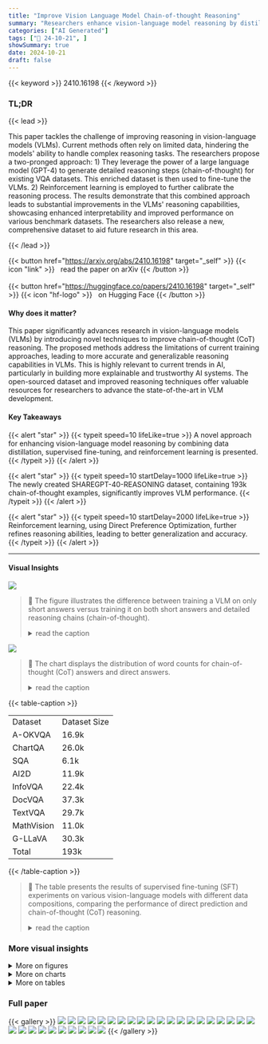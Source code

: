 ```yaml
---
title: "Improve Vision Language Model Chain-of-thought Reasoning"
summary: "Researchers enhance vision-language model reasoning by distilling rationales from GPT-4, fine-tuning with a new dataset, and applying reinforcement learning, achieving significant performance gains."
categories: ["AI Generated"]
tags: ["🔖 24-10-21", ]
showSummary: true
date: 2024-10-21
draft: false
---
```


{{< keyword >}} 2410.16198 {{< /keyword >}}

### TL;DR


{{< lead >}}

This paper tackles the challenge of improving reasoning in vision-language models (VLMs).  Current methods often rely on limited data, hindering the models' ability to handle complex reasoning tasks. The researchers propose a two-pronged approach: 1) They leverage the power of a large language model (GPT-4) to generate detailed reasoning steps (chain-of-thought) for existing VQA datasets. This enriched dataset is then used to fine-tune the VLMs. 2)  Reinforcement learning is employed to further calibrate the reasoning process.  The results demonstrate that this combined approach leads to substantial improvements in the VLMs' reasoning capabilities, showcasing enhanced interpretability and improved performance on various benchmark datasets. The researchers also release a new, comprehensive dataset to aid future research in this area.

{{< /lead >}}


{{< button href="https://arxiv.org/abs/2410.16198" target="_self" >}}
{{< icon "link" >}} &nbsp; read the paper on arXiv
{{< /button >}}
<br><br>
{{< button href="https://huggingface.co/papers/2410.16198" target="_self" >}}
{{< icon "hf-logo" >}} &nbsp; on Hugging Face
{{< /button >}}

#### Why does it matter?
This paper significantly advances research in vision-language models (VLMs) by introducing novel techniques to improve chain-of-thought (CoT) reasoning.  The proposed methods address the limitations of current training approaches, leading to more accurate and generalizable reasoning capabilities in VLMs. This is highly relevant to current trends in AI, particularly in building more explainable and trustworthy AI systems. The open-sourced dataset and improved reasoning techniques offer valuable resources for researchers to advance the state-of-the-art in VLM development.
#### Key Takeaways

{{< alert "star" >}}
{{< typeit speed=10 lifeLike=true >}} A novel approach for enhancing vision-language model reasoning by combining data distillation, supervised fine-tuning, and reinforcement learning is presented. {{< /typeit >}}
{{< /alert >}}

{{< alert "star" >}}
{{< typeit speed=10 startDelay=1000 lifeLike=true >}} The newly created SHAREGPT-40-REASONING dataset, containing 193k chain-of-thought examples, significantly improves VLM performance. {{< /typeit >}}
{{< /alert >}}

{{< alert "star" >}}
{{< typeit speed=10 startDelay=2000 lifeLike=true >}} Reinforcement learning, using Direct Preference Optimization, further refines reasoning abilities, leading to better generalization and accuracy. {{< /typeit >}}
{{< /alert >}}

------
#### Visual Insights



![](https://ai-paper-reviewer.com/2410.16198/figures_2_0.png)

> 🔼 The figure illustrates the difference between training a VLM on only short answers versus training it on both short answers and detailed reasoning chains (chain-of-thought).
> <details>
> <summary>read the caption</summary>
> Figure 1: The upper figure questions whether training exclusively on direct-answer datasets can effectively teach CoT prediction. In the lower figure, generating CoT for prediction provides the additional benefit of reasoning alignment, allowing the model to improve by leveraging self-generated data.
> </details>





![](https://ai-paper-reviewer.com/2410.16198/charts_3_0.png)

> 🔼 The chart displays the distribution of word counts for chain-of-thought (CoT) answers and direct answers.
> <details>
> <summary>read the caption</summary>
> Figure 3: The distribution of word counts for CoT and direct answer.
> </details>





{{< table-caption >}}
<br><table id='8' style='font-size:16px'><tr><td>Dataset</td><td>Dataset Size</td></tr><tr><td>A-OKVQA</td><td>16.9k</td></tr><tr><td>ChartQA</td><td>26.0k</td></tr><tr><td>SQA</td><td>6.1k</td></tr><tr><td>AI2D</td><td>11.9k</td></tr><tr><td>InfoVQA</td><td>22.4k</td></tr><tr><td>DocVQA</td><td>37.3k</td></tr><tr><td>TextVQA</td><td>29.7k</td></tr><tr><td>MathVision</td><td>11.0k</td></tr><tr><td>G-LLaVA</td><td>30.3k</td></tr><tr><td>Total</td><td>193k</td></tr></table>{{< /table-caption >}}

> 🔼 The table presents the results of supervised fine-tuning (SFT) experiments on various vision-language models with different data compositions, comparing the performance of direct prediction and chain-of-thought (CoT) reasoning.
> <details>
> <summary>read the caption</summary>
> Table 2: SFT experiments with data composition in fig. 5: ① format alignment only, ② direct responses only, ③ CoT responses only and ④ both direct and CoT responses. Inference is performed using both direct and CoT templates. The best CoT prediction result is highlighted in orange, while the best direct prediction result is marked in blue. The results demonstrate that combining CoT and direct responses during training leads to the best performance across both types of prompts. Refer to section 4 for detailed analysis.
> </details>



### More visual insights

<details>
<summary>More on figures
</summary>


![](https://ai-paper-reviewer.com/2410.16198/figures_3_0.png)

> 🔼 The figure illustrates the three-stage pipeline for improving vision language model chain-of-thought reasoning: rationale distillation, supervised fine-tuning, and reinforcement learning.
> <details>
> <summary>read the caption</summary>
> Figure 2: Workflow diagram showing: a) the use of GPT-40 to generate rationale given short annotations; b) SFT of open-source VLM for CoT reasoning; c) Build preference dataset for reinforcement learning with DPO to enhance reasoning.
> </details>



![](https://ai-paper-reviewer.com/2410.16198/figures_4_0.png)

> 🔼 This figure illustrates the difference between training a vision language model (VLM) exclusively on direct answers versus incorporating chain-of-thought (CoT) reasoning, highlighting the benefits of CoT for improved reasoning alignment and self-generated data.
> <details>
> <summary>read the caption</summary>
> Figure 1: The upper figure questions whether training exclusively on direct-answer datasets can effectively teach CoT prediction. In the lower figure, generating CoT for prediction provides the additional benefit of reasoning alignment, allowing the model to improve by leveraging self-generated data.
> </details>



![](https://ai-paper-reviewer.com/2410.16198/figures_5_0.png)

> 🔼 This figure illustrates the data sources and composition used in supervised fine-tuning experiments for the chain-of-thought reasoning model.
> <details>
> <summary>read the caption</summary>
> Figure 5: The upper section displays the data sources used for the SFT experiments, while the lower section illustrates the data composition for model training.
> </details>



![](https://ai-paper-reviewer.com/2410.16198/figures_10_0.png)

> 🔼 The figure illustrates the difference between training a vision language model exclusively on direct answers versus generating chain-of-thought reasoning for prediction, highlighting the benefits of the latter approach for reasoning alignment and model improvement.
> <details>
> <summary>read the caption</summary>
> Figure 1: The upper figure questions whether training exclusively on direct-answer datasets can effectively teach CoT prediction. In the lower figure, generating CoT for prediction provides the additional benefit of reasoning alignment, allowing the model to improve by leveraging self-generated data.
> </details>



![](https://ai-paper-reviewer.com/2410.16198/figures_10_1.png)

> 🔼 The figure illustrates the difference between training a vision language model exclusively on short answers versus incorporating chain-of-thought reasoning and its impact on model performance.
> <details>
> <summary>read the caption</summary>
> Figure 1: The upper figure questions whether training exclusively on direct-answer datasets can effectively teach CoT prediction. In the lower figure, generating CoT for prediction provides the additional benefit of reasoning alignment, allowing the model to improve by leveraging self-generated data.
> </details>



![](https://ai-paper-reviewer.com/2410.16198/figures_16_0.png)

> 🔼 The figure shows two examples from the A-OKVQA dataset where the provided annotations are incorrect, highlighting the need for filtering mismatched annotations during data distillation.
> <details>
> <summary>read the caption</summary>
> Figure A.3: An example from the A-OKVQA dataset highlights cases where the annotated answer does not match the GPT-40-generated answer. In these cases, the GPT-40 answers are correct, while the annotations contain labeling errors. In the left figure, the sign reads 'dentist' (correctly identified by GPT-40), and the answer should relate to 'teeth,' not ‘heart' as in the annotation. In the right figure, the fridge contains beer, but the annotation incorrectly labels it as 'water.' Consequently, we filter out instances where the GPT-40-generated answer does not match the annotated answers.
> </details>



![](https://ai-paper-reviewer.com/2410.16198/figures_16_1.png)

> 🔼 The figure shows two examples from the A-OKVQA dataset where the GPT-40 generated answers are correct but differ from the annotated answers due to errors in the annotations.
> <details>
> <summary>read the caption</summary>
> Figure A.3: An example from the A-OKVQA dataset highlights cases where the annotated answer does not match the GPT-40-generated answer. In these cases, the GPT-40 answers are correct, while the annotations contain labeling errors. In the left figure, the sign reads 'dentist' (correctly identified by GPT-40), and the answer should relate to 'teeth,' not ‘heart' as in the annotation. In the right figure, the fridge contains beer, but the annotation incorrectly labels it as 'water.' Consequently, we filter out instances where the GPT-40-generated answer does not match the annotated answers.
> </details>



</details>



<details>
<summary>More on charts
</summary>


![](https://ai-paper-reviewer.com/2410.16198/charts_9_0.png)

> 🔼 The chart displays the performance of three different re-ranking methods (weighted voting with DPO, majority voting, and best-of-N with DPO) on three datasets (ChartQA, A-OKVQA, and MathVista) as the number of candidate answers increases.
> <details>
> <summary>read the caption</summary>
> Figure 6: The figures illustrate the performance of the DPO model as a verifier on ChartQA, A-OKVQA, and MathVista. Compared to the model trained with RLAIF-V, the model trained on our reasoning data pairs consistently shows improvement in both best-of-N selection and weighted voting.
> </details>


![](https://ai-paper-reviewer.com/2410.16198/charts_9_1.png)

> 🔼 The chart displays the performance of the DPO model as a verifier across three datasets (ChartQA, A-OKVQA, and MathVista) using three re-ranking strategies (weighted voting with DPO, majority voting, and best-of-N with DPO), showing improved performance with the model trained on reasoning data pairs compared to the one trained with RLAIF-V.
> <details>
> <summary>read the caption</summary>
> Figure 6: The figures illustrate the performance of the DPO model as a verifier on ChartQA, A-OKVQA, and MathVista. Compared to the model trained with RLAIF-V, the model trained on our reasoning data pairs consistently shows improvement in both best-of-N selection and weighted voting.
> </details>


![](https://ai-paper-reviewer.com/2410.16198/charts_10_0.png)

> 🔼 The chart displays examples of the LLAVA-Next-8B model's inability to follow chain-of-thought reasoning prompts, demonstrating inconsistent responses ranging from refusal to answer to providing answers before reasoning.
> <details>
> <summary>read the caption</summary>
> Figure C.1: Randomly sampled examples from LLAVA-NEXT-8B with temperature=1.0 for a test case in ChartQA reveal that the model struggles to effectively follow the CoT prompt. In Sample 1, the model refuses to answer the question. In Samples 2-4, the model generates an answer first, followed by an explanation. In the final sample, the model produces a description instead of reasoning through the question, without providing an answer.
> </details>


![](https://ai-paper-reviewer.com/2410.16198/charts_25_0.png)

> 🔼 The chart displays the distribution of word counts in chain-of-thought (CoT) answers and direct answers.
> <details>
> <summary>read the caption</summary>
> Figure 3: The distribution of word counts for CoT and direct answer.
> </details>


![](https://ai-paper-reviewer.com/2410.16198/charts_27_0.png)

> 🔼 The chart displays a bar graph showing the long-term price index of various food commodities from 1850 to 2015, measured relative to real prices in 1900, with each bar representing a different food item.
> <details>
> <summary>read the caption</summary>
> Figure C.4: Randomly sampled examples from LLAVA-NEXT-FORMAT with a temperature setting of 1.0, evaluated on the same test case in ChartQA, show that after training on 450 format-aligned data, the model is able to follow the CoT prompt by verbalizing the thought process and providing a short answer.
> </details>


</details>



<details>
<summary>More on tables
</summary>


{{< table-caption >}}
<table id='2' style='font-size:16px'><tr><td>Methods</td><td>Prompting</td><td>A-OK</td><td>ChartQA</td><td>DocVQA</td><td>InfoVQA</td><td>TextVQA</td><td>AI2D</td><td>SQA</td><td>MathVista</td><td>Avg</td></tr><tr><td>LLaVA-Next</td><td>direct</td><td>85.8</td><td>70.2</td><td>75.7</td><td>37.7</td><td>68.2</td><td>71.5</td><td>75.4</td><td>39.3</td><td>65.5</td></tr><tr><td>+ Format ①</td><td>CoT</td><td>84.3</td><td>71.2</td><td>67</td><td>34.9</td><td>62.2</td><td>67.4</td><td>74.4</td><td>40.3</td><td>62.7</td></tr><tr><td>LLaVA-Next</td><td>direct</td><td>86.4</td><td>73.7</td><td>78</td><td>45.4</td><td>71.9</td><td>78.8</td><td>91.5</td><td>43.2</td><td>71.1</td></tr><tr><td>+ Direct ②</td><td>CoT</td><td>85.7</td><td>71.8</td><td>68.8</td><td>38.6</td><td>63.6</td><td>72.5</td><td>85.4</td><td>38.6</td><td>65.6</td></tr><tr><td>LLaVA-Next</td><td>direct</td><td>84.9</td><td>71.8</td><td>81.2</td><td>45.7</td><td>72.1</td><td>75.3</td><td>85</td><td>41.9</td><td>69.7</td></tr><tr><td>+ Cot ③</td><td>CoT</td><td>85.1</td><td>82.2</td><td>81.2</td><td>49.7</td><td>69.9</td><td>77</td><td>91.3</td><td>49.2</td><td>73.2</td></tr><tr><td>LLaVA-Reasoner</td><td>direct</td><td>85.4</td><td>76.1</td><td>82.9</td><td>50.6</td><td>73.1</td><td>79.4</td><td>90.4</td><td>44.3</td><td>72.8</td></tr><tr><td>-SFT ④</td><td>CoT</td><td>86.2</td><td>83.0</td><td>81.8</td><td>51.6</td><td>71.1</td><td>78.5</td><td>92.7</td><td>50.6</td><td>74.4</td></tr></table>{{< /table-caption >}}
> 🔼 The table presents the results of supervised fine-tuning (SFT) experiments on vision language models, comparing different data compositions and prompting strategies for both direct and chain-of-thought prediction.
> <details>
> <summary>read the caption</summary>
> Table 2: SFT experiments with data composition in fig. 5: ① format alignment only, ② direct responses only, ③ CoT responses only and ④ both direct and CoT responses. Inference is performed using both direct and CoT templates. The best CoT prediction result is highlighted in orange, while the best direct prediction result is marked in blue. The results demonstrate that combining CoT and direct responses during training leads to the best performance across both types of prompts. Refer to section 4 for detailed analysis.
> </details>

{{< table-caption >}}
<br><table id='11' style='font-size:16px'><tr><td>Data Config</td><td>Math Vista (direct/CoT)</td></tr><tr><td>format only ①</td><td>39.3/40.3</td></tr><tr><td>MV</td><td>41.0/43.4</td></tr><tr><td>MV+GL</td><td>43.2/44.9</td></tr><tr><td>MV+GL+MP50k</td><td>42.3/45.6</td></tr><tr><td>MV+GL+MP100k</td><td>43.0/44.9</td></tr><tr><td>MV+GL+MI50k</td><td>43.1/45.0</td></tr><tr><td>MV+GL+MI100k</td><td>43.7/46.3</td></tr><tr><td>MV+GL+AI2D</td><td>44.1/46.4</td></tr><tr><td>MV+GL+SQA</td><td>43.1/47.3</td></tr><tr><td>MV+GL+ChartQA</td><td>43.2/50.4</td></tr></table>{{< /table-caption >}}
> 🔼 The table presents the results of supervised fine-tuning experiments on four different data compositions, comparing the performance of direct and chain-of-thought prediction across various vision-language reasoning tasks.
> <details>
> <summary>read the caption</summary>
> Table 2: SFT experiments with data composition in fig. 5: ① format alignment only, ② direct responses only, ③ CoT responses only and ④ both direct and CoT responses. Inference is performed using both direct and CoT templates. The best CoT prediction result is highlighted in orange, while the best direct prediction result is marked in blue. The results demonstrate that combining CoT and direct responses during training leads to the best performance across both types of prompts. Refer to section 4 for detailed analysis.
> </details>

{{< table-caption >}}
<table id='13' style='font-size:16px'><tr><td>Data Config</td><td>AI2D</td><td>SQA</td></tr><tr><td>format only ①</td><td>67.4</td><td>74.4</td></tr><tr><td>AI2D</td><td>76.3</td><td>76.6</td></tr><tr><td>SQA</td><td>66.9</td><td>90.4</td></tr><tr><td>AI2D +SQA</td><td>76.7</td><td>91.2</td></tr><tr><td>AI2D +SQA +ChartQA</td><td>77.4</td><td>91.4</td></tr></table>{{< /table-caption >}}
> 🔼 The table shows the results of supervised fine-tuning experiments on vision language models using different combinations of training data (format-aligned, direct, and chain-of-thought), comparing their performance on direct prediction and chain-of-thought prediction tasks.
> <details>
> <summary>read the caption</summary>
> Table 2: SFT experiments with data composition in fig. 5: ① format alignment only, ② direct responses only, ③ CoT responses only and ④ both direct and CoT responses. Inference is performed using both direct and CoT templates. The best CoT prediction result is highlighted in orange, while the best direct prediction result is marked in blue. The results demonstrate that combining CoT and direct responses during training leads to the best performance across both types of prompts. Refer to section 4 for detailed analysis.
> </details>

{{< table-caption >}}
<table id='8' style='font-size:18px'><tr><td>Dataset</td><td>GPT-4o direct/cot</td><td>Cambrian official</td><td>Our-SFT direct/cot</td></tr><tr><td>A-OK</td><td>89.6/90.1</td><td>83.1*</td><td>85.4/86.2</td></tr><tr><td>ChartQA</td><td>79.6/84.7</td><td>73.3</td><td>76.1/83.0</td></tr><tr><td>DocVQA</td><td>90.3/90.8</td><td>77.8</td><td>82.9/81.8</td></tr><tr><td>InfoVQA</td><td>72.4/72.8</td><td>45.7*</td><td>50.6/51.6</td></tr><tr><td>TextVQA</td><td>78.1/75.4</td><td>71.7</td><td>73.1/71.1</td></tr><tr><td>AI2D</td><td>80.7/81.5</td><td>73.0</td><td>79.4/78.5</td></tr><tr><td>SQA</td><td>85.9/87.2</td><td>80.4</td><td>90.4/92.7</td></tr><tr><td>Math Vista</td><td>54.8/63.4</td><td>49.0†</td><td>44.3/50.6</td></tr><tr><td>OCRBench</td><td>80.2/79.2</td><td>62.4</td><td>61.6/62.0</td></tr><tr><td>MMStar</td><td>55.1/64.7</td><td>50.3*</td><td>51.6/54.0</td></tr><tr><td>MMMU</td><td>57.8/63.6</td><td>42.7</td><td>41.6/40.0</td></tr><tr><td>Avg (of best)</td><td>77.9</td><td>64.5</td><td>68.8</td></tr></table>{{< /table-caption >}}
> 🔼 This table presents the results of supervised fine-tuning (SFT) experiments on vision language models (VLMs) using different combinations of direct and chain-of-thought (CoT) reasoning data, showing that combining both data types leads to the best performance.
> <details>
> <summary>read the caption</summary>
> Table 2: SFT experiments with data composition in fig. 5: ① format alignment only, ② direct responses only, ③ CoT responses only and ④ both direct and CoT responses. Inference is performed using both direct and CoT templates. The best CoT prediction result is highlighted in orange, while the best direct prediction result is marked in blue. The results demonstrate that combining CoT and direct responses during training leads to the best performance across both types of prompts. Refer to section 4 for detailed analysis.
> </details>

{{< table-caption >}}
<table id='2' style='font-size:16px'><tr><td>Methods</td><td>Prompting</td><td>A-OK</td><td>ChartQA</td><td>DocVQA</td><td>InfoVQA</td><td>TextVQA</td><td>AI2D</td><td>SQA</td><td>MathVista</td><td>Avg</td></tr><tr><td rowspan="2">LLaVA-Reasoner -SFT ④</td><td>direct</td><td>85.4</td><td>76.1</td><td>82.9</td><td>50.6</td><td>73.1</td><td>79.4</td><td>90.4</td><td>44.3</td><td>72.8</td></tr><tr><td>CoT</td><td>86.2</td><td>83.0</td><td>81.8</td><td>51.6</td><td>71.1</td><td>78.5</td><td>92.7</td><td>50.6</td><td>74.4</td></tr><tr><td rowspan="2">LLaVA-Reasoner -RLAIF ⑤</td><td>direct</td><td>85.6</td><td>76.1</td><td>83.1</td><td>50.7</td><td>73.3</td><td>79.6</td><td>91.1</td><td>44.1</td><td>73.0</td></tr><tr><td>CoT</td><td>86.7</td><td>83.0</td><td>82.4</td><td>50.8</td><td>71.4</td><td>79.1</td><td>92.9</td><td>50.8</td><td>74.6</td></tr><tr><td rowspan="2">LLaVA-Reasoner -DPO-ours ⑥</td><td>direct</td><td>85.4</td><td>76.4</td><td>83.1</td><td>51.2</td><td>73.3</td><td>79.4</td><td>90.8</td><td>44.2</td><td>73.0</td></tr><tr><td>CoT</td><td>87.0</td><td>84.2</td><td>82.7</td><td>52.7</td><td>71.5</td><td>79.5</td><td>92.6</td><td>52.1</td><td>75.3</td></tr></table>{{< /table-caption >}}
> 🔼 The table presents the results of supervised fine-tuning experiments on four different data compositions, comparing the performance of direct and chain-of-thought prediction on various vision-language reasoning tasks.
> <details>
> <summary>read the caption</summary>
> Table 2: SFT experiments with data composition in fig. 5: ① format alignment only, ② direct responses only, ③ CoT responses only and ④ both direct and CoT responses. Inference is performed using both direct and CoT templates. The best CoT prediction result is highlighted in orange, while the best direct prediction result is marked in blue. The results demonstrate that combining CoT and direct responses during training leads to the best performance across both types of prompts. Refer to section 4 for detailed analysis.
> </details>

{{< table-caption >}}
<table id='1' style='font-size:14px'><tr><td>ChartQA Filtered Out Example #1</td><td>ChartQA Filtered Out Example #2</td></tr><tr><td>Question: How much money did "1917" and "Sonic The Hedgehog" earn? Annotated Answer: 204.41 Dad Boys for Life 204.41 1917 157 9 sonic the Heagenog 146.06 Jumanjl: The Next Lavel 124.78 Star Wars: Episode IX - The Rise of 124.49 Skywalker Birds of Prey 04.15 Dolittle 7704 Little Worrien 70.5 The Invicible Man 64.91 the Call or the Wild 62.34 Omward 61.55 Knives Clut 4지 65 Fruzen II 47.ZZ Tenet 46.29 Spres IN Disquise 37.43 0 25 50 75 100 125 150 175 200 Bok office groos n million U.S. dellar⌀ GPT-4o Response: To determine the combined earnings of "1917" and "Sonic The Hedgehog,' " need to locate the earnings for each movie on the bar we chart. 1. The bar labeled "1917" shows earnings of 157.9 million U.S. dollars. 2. 2. The bar labeled "Sonic the Hedgehog" shows earnings of 146.06 million U.S. dollars. To find the total earnings, we add these two amounts together: 157.9 (for "1917") + 146.06 (for "Sonic The Hedgehog") = 303.96 ### Answer: 303.96</td><td>Question: Which country had the highest number of terrorist attacks in 2020? Annotated Answer: Spain Italy 24 France 15 Greece 0 Germany 6 Spain 9 Netherlands 0 Czechia 0 Denmark 0 Poland 0 Belgium 2 Bulgaria 0 Finland 0 225 Sweden 0 0 2.5 5 7.5 10 12.5 15 17.5 20 22.5 25 27.5 Numbor of torrorict attarke GPT-4o Response: The bar chart displays the number of terrorist attacks in various countries in 2020. Each country is represented by a horizontal bar, with the length of the bar corresponding to the number of attacks. - Italy has the longest bar, indicating it had the highest number of terrorist attacks, with a total of 24 attacks. - France follows with the second longest bar, showing 15 attacks. - Spain is next with 9 attacks. - Germany had 6 attacks.  Belgium had 2 attacks. - Greece, Netherlands, Czechia, Denmark, Poland, Bulgaria, Finland, and Sweden all had 0 attacks, as indicated by the absence of bars for these countries. From these visual clues, it is clear that the country with the highest number of terrorist attacks in 2020 is Italy. ### Answer: Italy</td></tr></table>{{< /table-caption >}}
> 🔼 The table presents the results of supervised fine-tuning experiments on various vision-language models, comparing different data compositions (format alignment only, direct responses only, CoT responses only, and both direct and CoT responses) and their impact on model performance across both direct prediction and chain-of-thought prompting.
> <details>
> <summary>read the caption</summary>
> Table 2: SFT experiments with data composition in fig. 5: ① format alignment only, ② direct responses only, ③ CoT responses only and ④ both direct and CoT responses. Inference is performed using both direct and CoT templates. The best CoT prediction result is highlighted in orange, while the best direct prediction result is marked in blue. The results demonstrate that combining CoT and direct responses during training leads to the best performance across both types of prompts. Refer to section 4 for detailed analysis.
> </details>

{{< table-caption >}}
<table id='5' style='font-size:14px'><tr><td>#</td><td>Prompt</td><td>ChartQA (relaxed acc)</td></tr><tr><td>1</td><td>{Question}</td><td>2.7</td></tr><tr><td>2</td><td>{Question} Answer the question directly.</td><td>32.3</td></tr><tr><td>3</td><td>Answer the question. Do not write a full sentence, just provide a value. Question : {Question}</td><td>56.4</td></tr><tr><td>4</td><td>Answer the question with following instruction: 1 . Do not write a full sentence, just provide a value. 2. Don , t include any unit, i.e. 56 instead of 56 meters Question : {Question}</td><td>75.2</td></tr><tr><td>5</td><td>Answer the question with following instruction: 1 . Do not write a full sentence, just provide a value. 2. Don , t include any unit, i e . 56 instead of 56 meters 3. Don , t include '%' sign, i. e . 56 instead of 56%</td><td>80.3</td></tr></table>{{< /table-caption >}}
> 🔼 The table presents the results of supervised fine-tuning experiments on various vision-language models with different data compositions, showing that combining both direct and chain-of-thought data leads to improved performance on both prompt types.
> <details>
> <summary>read the caption</summary>
> Table 2: SFT experiments with data composition in fig. 5: ① format alignment only, ② direct responses only, ③ CoT responses only and ④ both direct and CoT responses. Inference is performed using both direct and CoT templates. The best CoT prediction result is highlighted in orange, while the best direct prediction result is marked in blue. The results demonstrate that combining CoT and direct responses during training leads to the best performance across both types of prompts. Refer to section 4 for detailed analysis.
> </details>

{{< table-caption >}}
<table id='2' style='font-size:14px'><tr><td></td><td>ChartQA System Prompt (relaxed acc)</td></tr><tr><td>When provided with an image and a question, generate a rationale first and then derive an answer. Your rationale should include detailed visual elements in order to derive the answer .</td><td></td></tr><tr><td># Prompt 1 Answer the question with following instruction: 1. Generate a rationale first and then derive an answer . 2. Don , t include any unit, i. e . 56 instead of 56 meters 3. Don , t include '%' sign, i.e. 56 instead of 56% Question: {question} # Output Format # <rationale> ### Answer : <your answer></td><td></td></tr><tr><td>2 Prompt #1, removing system prompt</td><td>84.7 84.1</td></tr></table>{{< /table-caption >}}
> 🔼 This table presents the results of supervised fine-tuning (SFT) experiments with different combinations of data (format alignment only, direct responses only, CoT responses only, and both direct and CoT responses) and prompting methods (direct and CoT) on various vision-language reasoning tasks, showing that combining direct and CoT responses during training improves performance.
> <details>
> <summary>read the caption</summary>
> Table 2: SFT experiments with data composition in fig. 5: ① format alignment only, ② direct responses only, ③ CoT responses only and ④ both direct and CoT responses. Inference is performed using both direct and CoT templates. The best CoT prediction result is highlighted in orange, while the best direct prediction result is marked in blue. The results demonstrate that combining CoT and direct responses during training leads to the best performance across both types of prompts. Refer to section 4 for detailed analysis.
> </details>

{{< table-caption >}}
<table id='4' style='font-size:14px'><tr><td>Dataset</td><td>Prompt</td></tr><tr><td>A-OKVQA AI2D SQA MMStar</td><td>Answer the question. Do not write a full sentence, just provide a letter choice. question {Question}</td></tr><tr><td>ChartQA</td><td>Answer the question with following instruction: 1 . Do not write a full sentence, just provide a value. 2. Don  t include any unit, i . e. 56 instead of 56 meters 3. Don 't include '%' sign, i.e. 56 instead of 56% Question: {Question}</td></tr><tr><td>DocVQA TextVQA InfoVQA</td><td>Answer the question. Do not write a full sentence, just provide a value. Question: {question}</td></tr><tr><td>OCRBench</td><td></td></tr><tr><td>Math Vista MMMU</td><td>Answer the question. Do not write a full sentence, just provide a value or letter choice. {question}</td></tr></table>{{< /table-caption >}}
> 🔼 This table presents the results of supervised fine-tuning (SFT) experiments on four different data compositions, comparing the performance of direct and chain-of-thought (CoT) prediction across various reasoning tasks.
> <details>
> <summary>read the caption</summary>
> Table 2: SFT experiments with data composition in fig. 5: ① format alignment only, ② direct responses only, ③ CoT responses only and ④ both direct and CoT responses. Inference is performed using both direct and CoT templates. The best CoT prediction result is highlighted in orange, while the best direct prediction result is marked in blue. The results demonstrate that combining CoT and direct responses during training leads to the best performance across both types of prompts. Refer to section 4 for detailed analysis.
> </details>

{{< table-caption >}}
<table id='2' style='font-size:16px'><tr><td>Dataset</td><td>CoT Prompt</td></tr><tr><td>system prompt</td><td>When provided with an image and a question, generate a rationale first and then derive an answer . Your rationale should include detailed visual elements in order to derive the answer .</td></tr><tr><td>A-OKVQA AI2D SQA MMStar</td><td>Answer the question with following instruction: 1. Generate a rationale first and then derive an answer . 2. For your final answer, provide a letter choice. Question: {question} # Output Format # <rationale> ### Answer : <your answer></td></tr><tr><td>ChartQA</td><td>Answer the question with following instruction: 1 . Generate a rationale first and then derive an answer . 2. Don , t include any unit, i. e. 56 instead of 56 meters 3. Don 't include '%' sign, i.e. 56 instead of 56% Question: {question} # Output Format # <rationale> ### Answer : <your answer></td></tr><tr><td>DocVQA InfoVQA</td><td># Objective # You are provided with an image, a question. Your job is to generate a rationale first and then derive an answer . ########### # Question # {question} ########### # Rationale Requirement # 1. Do not state an answer at the beginning. Explain descriptions of visual clue that help to derive the answer. 2. Conclude with ### Answer: <your answer> 3. Your final answer should be a single word or phrase. 4. If possible, copy the answer from document. Don't add or remove symbols, units, or titles. ########### # Output Style # <rationale> ### Answer : <your answer> ###########</td></tr></table>{{< /table-caption >}}
> 🔼 The table presents the results of supervised fine-tuning (SFT) experiments comparing different data compositions (format alignment only, direct responses only, CoT responses only, and both direct and CoT responses) on the performance of vision language models in both direct and chain-of-thought prediction.
> <details>
> <summary>read the caption</summary>
> Table 2: SFT experiments with data composition in fig. 5: ① format alignment only, ② direct responses only, ③ CoT responses only and ④ both direct and CoT responses. Inference is performed using both direct and CoT templates. The best CoT prediction result is highlighted in orange, while the best direct prediction result is marked in blue. The results demonstrate that combining CoT and direct responses during training leads to the best performance across both types of prompts. Refer to section 4 for detailed analysis.
> </details>

{{< table-caption >}}
<br><table id='2' style='font-size:14px'><tr><td>Dataset</td><td>Prompt</td></tr><tr><td>TextVQA</td><td># Objective # You are provided with an image, a question. Your job is to generate a rationale first and then derive an answer · ########### # Question # {question} ########### # Rationale Requirement # 1. Do not state an answer at the beginning. Explain descriptions of visual clue that help to derive the answer. 2. Conclude with ### Answer: <your answer> 3. Your final answer should be a single word or phrase. 4. Output your answer in lower case. ########### # Output Style # <rationale> ### Answer : <your answer> ###########</td></tr><tr><td>OCRBench</td><td>Answer the question with following instruction: 1. Generate a rationale first and then derive an answer · 2. Your answer should be a single word or phrase. Question: {question} # Output Format # <rationale> ### Answer : <your answer></td></tr></table>{{< /table-caption >}}
> 🔼 The table presents the results of supervised fine-tuning (SFT) experiments on various vision-language models with different data compositions (format alignment only, direct responses only, CoT responses only, and both direct and CoT responses) and prompting methods (direct and chain-of-thought), showing that combining both direct and CoT data leads to the best performance.
> <details>
> <summary>read the caption</summary>
> Table 2: SFT experiments with data composition in fig. 5: ① format alignment only, ② direct responses only, ③ CoT responses only and ④ both direct and CoT responses. Inference is performed using both direct and CoT templates. The best CoT prediction result is highlighted in orange, while the best direct prediction result is marked in blue. The results demonstrate that combining CoT and direct responses during training leads to the best performance across both types of prompts. Refer to section 4 for detailed analysis.
> </details>

{{< table-caption >}}
<table id='3' style='font-size:16px'><tr><td>Dataset</td><td colspan="2">LLAVA-NEXT-8B</td><td colspan="2">LLAVA-NEXT-FORMAT</td></tr><tr><td></td><td>direct</td><td>CoT</td><td>direct</td><td>CoT</td></tr><tr><td>A-OK</td><td>85.9</td><td>44.5</td><td>85.8</td><td>84.3</td></tr><tr><td>ChartQA</td><td>68.6</td><td>52.8</td><td>70.2</td><td>71.2</td></tr><tr><td>DocVQA</td><td>78.4</td><td>57.1</td><td>75.7</td><td>67.0</td></tr><tr><td>InfoVQA</td><td>36.6</td><td>25.8</td><td>37.7</td><td>34.9</td></tr><tr><td>TextVQA</td><td>67.2</td><td>41.6</td><td>68.2</td><td>62.2</td></tr><tr><td>AI2D</td><td>73.0</td><td>70.0</td><td>71.5</td><td>67.4</td></tr><tr><td>SQA</td><td>77.4</td><td>75.8</td><td>75.4</td><td>74.4</td></tr><tr><td>Math Vista</td><td>37.3</td><td>25.3</td><td>39.3</td><td>40.3</td></tr><tr><td>OCRBench</td><td>57.7</td><td>59.7</td><td>59.1</td><td>56.6</td></tr><tr><td>MMStar</td><td>47.8</td><td>45.7</td><td>44.7</td><td>46.7</td></tr><tr><td>MMMU</td><td>42.8</td><td>37.6</td><td>41.8</td><td>37.7</td></tr><tr><td>Avg</td><td>61.2</td><td>48.7</td><td>60.9</td><td>58.4</td></tr></table>{{< /table-caption >}}
> 🔼 The table presents the baseline performance of LLAVA-NEXT-8B and LLAVA-NEXT-FORMAT models on various benchmark datasets using direct and chain-of-thought (CoT) inference methods.
> <details>
> <summary>read the caption</summary>
> Table C.1: Evaluation of VLM performance on benchmark datasets with direct and CoT inference.
> </details>

{{< table-caption >}}
<table id='3' style='font-size:14px'><tr><td>Methods</td><td>Prompting</td><td>A-OK</td><td>ChartQA</td><td>DocVQA</td><td>InfoVQA</td><td>TextVQA</td><td>AI2D</td><td>SQA</td><td>MathVista</td></tr><tr><td>LLaVA-Next</td><td>direct</td><td>86.4</td><td>73.7</td><td>78</td><td>45.4</td><td>71.9</td><td>78.8</td><td>91.5</td><td>43.2</td></tr><tr><td>+ Direct ②</td><td>CoT</td><td>85.7</td><td>71.8</td><td>68.8</td><td>38.6</td><td>63.6</td><td>72.5</td><td>85.4</td><td>38.6</td></tr><tr><td>LLaVA-Next</td><td>direct</td><td>85.9</td><td>74.6</td><td>79.2</td><td>47.4</td><td>72.1</td><td>79.5</td><td>92.2</td><td>44.4</td></tr><tr><td>-STaR</td><td>CoT</td><td>85.9</td><td>77.9</td><td>75.8</td><td>44.0</td><td>25.1</td><td>76.6</td><td>86.8</td><td>42.0</td></tr></table>{{< /table-caption >}}
> 🔼 This table presents the results of experiments comparing the performance of a self-taught reasoner trained with minimal chain-of-thought (CoT) data against a baseline model on various benchmark datasets, highlighting the superior performance of the self-taught reasoner.
> <details>
> <summary>read the caption</summary>
> Table D.1: We study a self-taught reasoner with minimal CoT data (only 450 format-aligned examples). LLAVA-NEXT-DIRECT is used as the baseline, and our LLaVA-Next-STaR is trained with a rejection sampling method. The best CoT predictions are highlighted in orange, and the best direct predictions are highlighted in blue. Our rejection sampling method outperforms both CoT and direct prediction, with the exception of two data points.
> </details>

{{< table-caption >}}
<table id='3' style='font-size:16px'><tr><td>Data/Truncate Len</td><td>prompting</td><td>70</td><td>90</td><td>110</td><td>No Truncate</td><td>SFT baseline</td></tr><tr><td rowspan="2">ChartQA</td><td>direct</td><td>76.5</td><td>76.2</td><td>76.7</td><td>75.9</td><td>76.1</td></tr><tr><td>CoT</td><td>83.9</td><td>84.2</td><td>81.8</td><td>80.6</td><td>83.0</td></tr><tr><td rowspan="2">A-OKVQA</td><td>direct</td><td>85.2</td><td>85.2</td><td>85.3</td><td>85.1</td><td>85.4</td></tr><tr><td>CoT</td><td>86.7</td><td>86.9</td><td>86.3</td><td>85.7</td><td>86.2</td></tr></table>{{< /table-caption >}}
> 🔼 This table presents the results of supervised fine-tuning (SFT) experiments using different combinations of data (format alignment only, direct responses only, CoT responses only, and both direct and CoT responses) and demonstrates that combining CoT and direct responses during training yields the best performance.
> <details>
> <summary>read the caption</summary>
> Table 2: SFT experiments with data composition in fig. 5: ① format alignment only, ② direct responses only, ③ CoT responses only and ④ both direct and CoT responses. Inference is performed using both direct and CoT templates. The best CoT prediction result is highlighted in orange, while the best direct prediction result is marked in blue. The results demonstrate that combining CoT and direct responses during training leads to the best performance across both types of prompts. Refer to section 4 for detailed analysis.
> </details>

{{< table-caption >}}
<table id='6' style='font-size:16px'><tr><td>Methods</td><td>prompting</td><td>A-OK</td><td>ChartQA</td><td>Math Vista</td></tr><tr><td rowspan="2">SFT baseline</td><td>direct</td><td>85.4</td><td>76.1</td><td>44.3</td></tr><tr><td>CoT</td><td>86.2</td><td>83.0</td><td>50.6</td></tr><tr><td rowspan="2">LLAVA-REASONER-DPO</td><td>direct</td><td>85.4</td><td>76.4</td><td>44.2</td></tr><tr><td>CoT</td><td>87.0</td><td>84.2</td><td>52.1</td></tr><tr><td>A-OKVQA</td><td>direct</td><td>85.1</td><td>72.7</td><td>37.4</td></tr><tr><td>-RFT</td><td>CoT</td><td>87.7</td><td>0.0</td><td>32.5</td></tr><tr><td>A-OKVQA</td><td>direct</td><td>85.8</td><td>74.9</td><td>41.3</td></tr><tr><td>-RFT+Format</td><td>CoT</td><td>86.3</td><td>80.2</td><td>46.5</td></tr><tr><td>ChartQA</td><td>direct</td><td>85.4</td><td>75.0</td><td>42.6</td></tr><tr><td>-RFT</td><td>CoT</td><td>86.7</td><td>83.9</td><td>52.0</td></tr><tr><td>ChartQA</td><td>direct</td><td>85.9</td><td>75.8</td><td>44.4</td></tr><tr><td>-RFT+Format</td><td>CoT</td><td>85.5</td><td>83.4</td><td>50.6</td></tr><tr><td>Math</td><td>direct</td><td>85.3</td><td>76.0</td><td>32.4</td></tr><tr><td>-RFT</td><td>CoT</td><td>86.7</td><td>67.3</td><td>50.9</td></tr><tr><td>Math</td><td>direct</td><td>85.5</td><td>76.0</td><td>39.6</td></tr><tr><td>-RFT+Format</td><td>CoT</td><td>85.5</td><td>82.0</td><td>50.0</td></tr><tr><td>Combined</td><td>direct</td><td>85.3</td><td>75.4</td><td>37.8</td></tr><tr><td>-RFT</td><td>CoT</td><td>85.4</td><td>84.4</td><td>49.0</td></tr><tr><td>Combined</td><td>direct</td><td>85.0</td><td>75.5</td><td>43.0</td></tr><tr><td>-RFT+Format</td><td>CoT</td><td>86.6</td><td>83.1</td><td>47.1</td></tr></table>{{< /table-caption >}}
> 🔼 This table presents the results of supervised fine-tuning (SFT) experiments on vision language models using different combinations of direct and chain-of-thought (CoT) reasoning data, showing that combining both data types leads to the best performance.
> <details>
> <summary>read the caption</summary>
> Table 2: SFT experiments with data composition in fig. 5: ① format alignment only, ② direct responses only, ③ CoT responses only and ④ both direct and CoT responses. Inference is performed using both direct and CoT templates. The best CoT prediction result is highlighted in orange, while the best direct prediction result is marked in blue. The results demonstrate that combining CoT and direct responses during training leads to the best performance across both types of prompts. Refer to section 4 for detailed analysis.
> </details>

</details>


### Full paper

{{< gallery >}}
<img src="https://ai-paper-reviewer.com/2410.16198/1.png" class="grid-w50 md:grid-w33 xl:grid-w25" />
<img src="https://ai-paper-reviewer.com/2410.16198/2.png" class="grid-w50 md:grid-w33 xl:grid-w25" />
<img src="https://ai-paper-reviewer.com/2410.16198/3.png" class="grid-w50 md:grid-w33 xl:grid-w25" />
<img src="https://ai-paper-reviewer.com/2410.16198/4.png" class="grid-w50 md:grid-w33 xl:grid-w25" />
<img src="https://ai-paper-reviewer.com/2410.16198/5.png" class="grid-w50 md:grid-w33 xl:grid-w25" />
<img src="https://ai-paper-reviewer.com/2410.16198/6.png" class="grid-w50 md:grid-w33 xl:grid-w25" />
<img src="https://ai-paper-reviewer.com/2410.16198/7.png" class="grid-w50 md:grid-w33 xl:grid-w25" />
<img src="https://ai-paper-reviewer.com/2410.16198/8.png" class="grid-w50 md:grid-w33 xl:grid-w25" />
<img src="https://ai-paper-reviewer.com/2410.16198/9.png" class="grid-w50 md:grid-w33 xl:grid-w25" />
<img src="https://ai-paper-reviewer.com/2410.16198/10.png" class="grid-w50 md:grid-w33 xl:grid-w25" />
<img src="https://ai-paper-reviewer.com/2410.16198/11.png" class="grid-w50 md:grid-w33 xl:grid-w25" />
<img src="https://ai-paper-reviewer.com/2410.16198/12.png" class="grid-w50 md:grid-w33 xl:grid-w25" />
<img src="https://ai-paper-reviewer.com/2410.16198/13.png" class="grid-w50 md:grid-w33 xl:grid-w25" />
<img src="https://ai-paper-reviewer.com/2410.16198/14.png" class="grid-w50 md:grid-w33 xl:grid-w25" />
<img src="https://ai-paper-reviewer.com/2410.16198/15.png" class="grid-w50 md:grid-w33 xl:grid-w25" />
<img src="https://ai-paper-reviewer.com/2410.16198/16.png" class="grid-w50 md:grid-w33 xl:grid-w25" />
<img src="https://ai-paper-reviewer.com/2410.16198/17.png" class="grid-w50 md:grid-w33 xl:grid-w25" />
<img src="https://ai-paper-reviewer.com/2410.16198/18.png" class="grid-w50 md:grid-w33 xl:grid-w25" />
<img src="https://ai-paper-reviewer.com/2410.16198/19.png" class="grid-w50 md:grid-w33 xl:grid-w25" />
<img src="https://ai-paper-reviewer.com/2410.16198/20.png" class="grid-w50 md:grid-w33 xl:grid-w25" />
<img src="https://ai-paper-reviewer.com/2410.16198/21.png" class="grid-w50 md:grid-w33 xl:grid-w25" />
<img src="https://ai-paper-reviewer.com/2410.16198/22.png" class="grid-w50 md:grid-w33 xl:grid-w25" />
<img src="https://ai-paper-reviewer.com/2410.16198/23.png" class="grid-w50 md:grid-w33 xl:grid-w25" />
<img src="https://ai-paper-reviewer.com/2410.16198/24.png" class="grid-w50 md:grid-w33 xl:grid-w25" />
<img src="https://ai-paper-reviewer.com/2410.16198/25.png" class="grid-w50 md:grid-w33 xl:grid-w25" />
<img src="https://ai-paper-reviewer.com/2410.16198/26.png" class="grid-w50 md:grid-w33 xl:grid-w25" />
<img src="https://ai-paper-reviewer.com/2410.16198/27.png" class="grid-w50 md:grid-w33 xl:grid-w25" />
<img src="https://ai-paper-reviewer.com/2410.16198/28.png" class="grid-w50 md:grid-w33 xl:grid-w25" />
<img src="https://ai-paper-reviewer.com/2410.16198/29.png" class="grid-w50 md:grid-w33 xl:grid-w25" />
<img src="https://ai-paper-reviewer.com/2410.16198/30.png" class="grid-w50 md:grid-w33 xl:grid-w25" />
{{< /gallery >}}